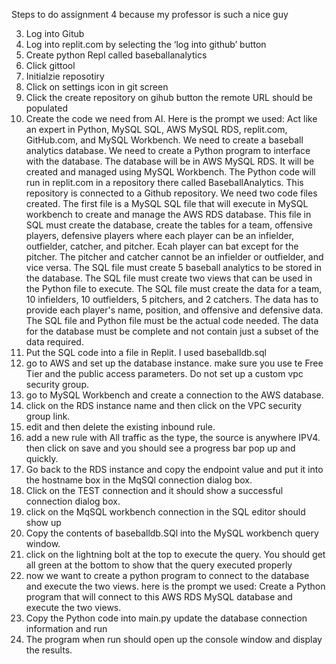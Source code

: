 Steps to do assignment 4 because my professor is such a nice guy

3)	Log into Gitub
4)	Log into replit.com by selecting the ‘log into github’ button
5)	Create python Repl called baseballanalytics
6)	Click gittool
7)	Initialzie reposotiry
8)	Click on settings icon in git screen
9)	Click the create repository on gihub button the remote URL should be populated
10)	Create the code we need from AI. Here is the prompt we used:
Act like an expert in Python, MySQL SQL, AWS MySQL RDS, replit.com, GitHub.com, and MySQL Workbench. We need to create a baseball analytics database. We need to create a Python program to interface with the database. The database will be in AWS MySQL RDS. It will be created and managed using MySQL Workbench. The Python code will run in replit.com in a repository there called BaseballAnalytics. This repository is connected to a Github repository. We need two code files created. The first file is a MySQL SQL file that will execute in MySQL workbench to create and manage the AWS RDS database. This file in SQL must create the database, create the tables for a team, offensive players, defensive players where each player can be an infielder, outfielder, catcher, and pitcher. Ecah player can bat except for the pitcher. The pitcher and catcher cannot be an infielder or outfielder, and vice versa. The SQL file must create 5 baseball analytics to be stored in the database. The SQL file must create two views that can be used in the Python file to execute. The SQL file must create the data for a team, 10 infielders, 10 outfielders, 5 pitchers, and 2 catchers. The data has to provide each player's name, position, and offensive and defensive data. The SQL file and Python file must be the actual code needed. The data for the database must be complete and not contain just a subset of the data required.
9) Put the SQL code into a file in Replit. I used baseballdb.sql
10) go to AWS and set up the database instance. make sure you use te Free Tier and the public access parameters. Do not set up a custom vpc security group.
11) go to MySQL Workbench and create a connection to the AWS database. 
12)	click on the RDS instance name and then click on the VPC security group link.
13) edit and then delete the existing inbound rule.
14) add a new rule with All traffic as the type, the source is anywhere IPV4. then click on save and you should see a progress bar pop up and quickly.
15) Go back to the RDS instance and copy the endpoint value and put it into the hostname box in the MqSQl connection dialog box.
16) Click on the TEST connection and it should show a successful connection dialog box.
17) click on the MqSQL workbench connection in the SQL editor should show up
18) Copy the contents of baseballdb.SQl into the MySQL workbench query window.
19) click on the lightning bolt at the top to execute the query. You should get all green at the bottom to show that the query executed properly
20) now we want to create a python program to connect to the database and execute the two views. here is the prompt we used:
    Create a Python program that will connect to this AWS RDS MySQL database and execute the two views.
21) Copy the Python code into main.py update the database connection information and run
22) The program when run should open up the console window and display the results. 